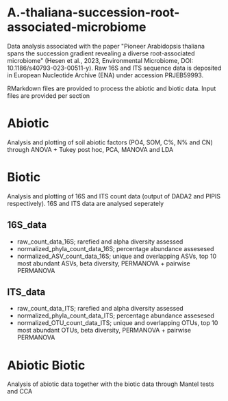 # A.-thaliana-succession-root-associated-microbiome

Data analysis associated with the paper "Pioneer Arabidopsis thaliana spans the succession gradient revealing a diverse root-associated microbiome" (Hesen et al., 2023, Environmental Microbiome, DOI: 10.1186/s40793-023-00511-y). Raw 16S and ITS sequence data is deposited in European Nucleotide Archive (ENA) under accession PRJEB59993.

RMarkdown files are provided to process the abiotic and biotic data. Input files are provided per section

# Abiotic
Analysis and plotting of soil abiotic factors (PO4, SOM, C%, N% and CN) through ANOVA + Tukey post hoc, PCA, MANOVA and LDA

# Biotic
Analysis and plotting of 16S and ITS count data (output of DADA2 and PIPIS respectively). 16S and ITS data are analysed seperately

## 16S_data
- raw_count_data_16S; rarefied and alpha diversity assessed
- normalized_phyla_count_data_16S; percentage abundance assesesed
- normalized_ASV_count_data_16S; unique and overlapping ASVs, top 10 most abundant ASVs, beta diversity, PERMANOVA + pairwise PERMANOVA
## ITS_data
- raw_count_data_ITS; rarefied and alpha diversity assessed
- normalized_phyla_count_data_ITS; percentage abundance assesesed
- normalized_OTU_count_data_ITS; unique and overlapping OTUs, top 10 most abundant OTUs, beta diversity, PERMANOVA + pairwise PERMANOVA

# Abiotic Biotic
Analysis of abiotic data together with the biotic data through Mantel tests and CCA
